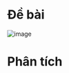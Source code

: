 # Đề bài
![image](https://github.com/VanHoang110802/Competitive_Programming/assets/108053955/aa170070-a670-4de2-8d94-69f84af9d630)

# Phân tích
